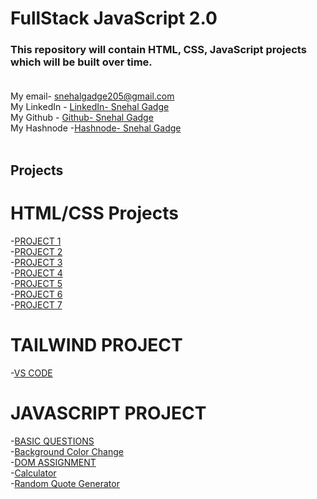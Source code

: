 # FullStack JavaScript 2.0
### This repository will contain HTML, CSS, JavaScript projects which will be built over time. <br> <br>
My email- snehalgadge205@gmail.com <br>
My LinkedIn - [LinkedIn- Snehal Gadge](https://www.linkedin.com/in/snehal-gadge-28a966201/"LinkedIn)<br>
My Github - [Github- Snehal Gadge](https://github.com/snehalgadge "Github")<br>
My Hashnode -[Hashnode- Snehal Gadge](https://hashnode.com/@snehal22 "Hashnode")<br>
<br>

## Projects
# HTML/CSS Projects

-[PROJECT 1](https://github.com/snehalgadge/Full-Stack-JavaScript-Projects-2022-/tree/main/01_HTML%20%26%20CSS/01%20Project)<br>
-[PROJECT 2](https://github.com/snehalgadge/FSJS-2.0/tree/main/01_HTML%20%26%20CSS%20Project/02%20Project)<br>
-[PROJECT 3](https://github.com/snehalgadge/FSJS-2.0/tree/main/01_HTML%20%26%20CSS%20Project/03%20Project)<br>
-[PROJECT 4](https://github.com/snehalgadge/FSJS-2.0/tree/main/01_HTML%20%26%20CSS%20Project/04%20Project)<br>
-[PROJECT 5](https://github.com/snehalgadge/FSJS-2.0/tree/main/01_HTML%20%26%20CSS%20Project/05%20Project)<br>
-[PROJECT 6](https://github.com/snehalgadge/FSJS-2.0/tree/main/01_HTML%20%26%20CSS%20Project/06%20Project)<br>
-[PROJECT 7](https://github.com/snehalgadge/FSJS-2.0/tree/main/01_HTML%20%26%20CSS%20Project/07%20Project-%20Credit%20Card%20Landing%20Page)<br>


# TAILWIND PROJECT 
-[VS CODE](https://github.com/snehalgadge/FSJS-2.0/tree/main/02_Tailwind%20CSS%20Project/01_Talwind_vscode)

# JAVASCRIPT PROJECT
-[BASIC QUESTIONS](https://github.com/snehalgadge/FSJS-2.0/tree/main/03_JS_assignment/01_QnA)<br>
-[Background Color Change](https://github.com/snehalgadge/FSJS-2.0/tree/main/03_JS_assignment/02_bgChange)<br>
-[DOM ASSIGNMENT](https://github.com/snehalgadge/FSJS-2.0/tree/main/03_JS_assignment/03_Dom)<br>
-[Calculator](https://github.com/snehalgadge/FSJS-2.0/tree/main/03_JS_assignment/04_Calculator)<br>
-[Random Quote Generator](https://github.com/snehalgadge/FSJS-2.0/tree/main/03_JS_assignment/04_Quote_Generator)<br>
